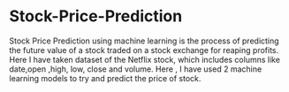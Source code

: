 # Stock-Price-Prediction
Stock Price Prediction using machine learning is the process of predicting the future value of a stock traded on a stock exchange for reaping profits.
Here I have taken dataset of the Netflix stock, which includes columns like date,open ,high, low, close and volume.
Here , I have used 2 machine learning models to try and predict the price of stock.
